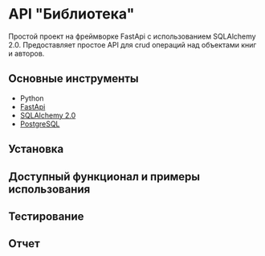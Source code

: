 # API "Библиотека"

Простой проект на фреймворке FastApi с использованием SQLAlchemy 2.0.
Предоставляет простое API для crud операций над объектами книг и авторов.

## Основные инструменты

- Python
- [FastApi](https://fastapi.tiangolo.com/)
- [SQLAlchemy 2.0](https://www.sqlalchemy.org/)
- [PostgreSQL](https://www.postgresql.org/)

## Установка
 
## Доступный функционал и примеры использования

## Тестирование

## Отчет